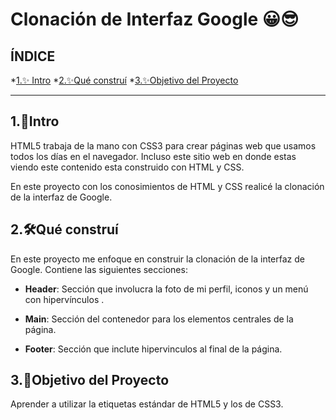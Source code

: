 # Clonación de Interfaz Google 😀😎

## ÍNDICE 

*[1.✨ Intro](https://github.com/Saraicaps/clondegoogle/blob/main/README.md#1-intro)
*[2.✨Qué construí](https://github.com/Saraicaps/clondegoogle/blob/main/README.md#2-qu%C3%A9-constru%C3%AD)
*[3.✨Objetivo del Proyecto](https://github.com/Saraicaps/clondegoogle/blob/main/README.md#objetivo-del-proyecto)

****

## 1.📝Intro
HTML5 trabaja de la mano con CSS3 para crear páginas web que usamos todos los días en el navegador. Incluso este sitio web en donde estas viendo este contenido esta construido con HTML y CSS.

En este proyecto con los conosimientos de HTML y CSS realicé la clonación de la interfaz de Google.

## 2.🛠Qué construí
En este proyecto me enfoque en construir la clonación de la interfaz de Google. Contiene las siguientes secciones: 

* **Header**: Sección que involucra la foto de mi perfil, iconos y un menú con hipervínculos .

* **Main**: Sección del contenedor para los elementos centrales de la página.

* **Footer**: Sección que inclute hipervinculos al final de la página.

## 3.📍Objetivo del Proyecto
Aprender a utilizar la etiquetas estándar de HTML5 y los de CSS3.
